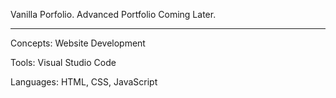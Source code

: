 Vanilla Porfolio. 
Advanced Portfolio Coming Later.

-----------------------------------------------------------------------------------------------  
Concepts: Website Development

Tools: Visual Studio Code

Languages: HTML, CSS, JavaScript
